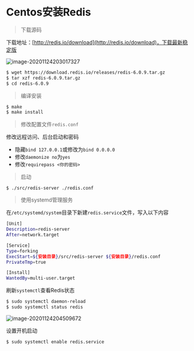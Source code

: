 # Centos安装Redis

> 下载源码

下载地址：[http://redis.io/download](http://redis.io/download)，下载最新稳定版

![image-20201124203017327](http://oss-blog.myjerry.cn/image-20201124203017327.png)

```sh
$ wget https://download.redis.io/releases/redis-6.0.9.tar.gz
$ tar xzf redis-6.0.9.tar.gz
$ cd redis-6.0.9
```

> 编译安装

```sh
$ make
$ make install
```

> 修改配置文件`redis.conf`

修改远程访问、后台启动和密码

- 隐藏`bind 127.0.0.1`或修改为`bind 0.0.0.0`
- 修改`daemonize no`为`yes`
- 修改`requirepass <你的密码>`

> 启动

```
$ ./src/redis-server ./redis.conf
```

> 使用systemd管理服务

在`/etc/systemd/system`目录下新建`redis.service`文件，写入以下内容

```sh
[Unit]
Description=redis-server
After=network.target

[Service]
Type=forking
ExecStart=${安装目录}/src/redis-server ${安装目录}/redis.conf
PrivateTmp=true

[Install]
WantedBy=multi-user.target
```

刷新`systemctl`查看Redis状态

```sh
$ sudo systemctl daemon-reload
$ sudo systemctl status redis
```

![image-20201124204509672](http://oss-blog.myjerry.cn/image-20201124204509672.png)

设置开机启动

```sh
$ sudo systemctl enable redis.service
```



<Vssue :title="$title" />

